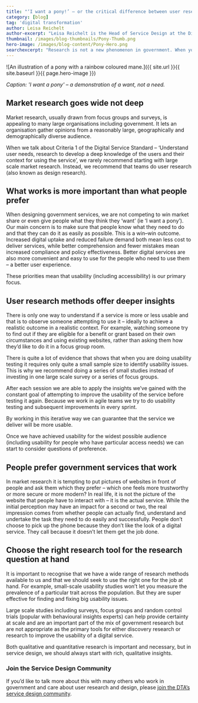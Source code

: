 ```yaml
---
title: "‘I want a pony!’ – or the critical difference between user research and market research"
category: [blog]
tag: 'digital transformation'
author: Leisa Reichelt
author-excerpt: "Leisa Reichelt is the Head of Service Design at the Digital Transformation Agency."
thumbnail: /images/blog-thumbnails/Pony-Thumb.png
hero-image: /images/blog-content/Pony-Hero.png
searchexcerpt: "Research is not a new phenomenon in government. When you start a new project it is very possible that there is a wheelbarrow-full of previous, relevant research for you to review. Most policy, for example, is evidence based. Similarly when it comes to service delivery, there is often no shortage of research – often in the form of market research."
---
```


![An illustration of a pony with a rainbow coloured mane.]({{ site.url }}{{ site.baseurl }}{{ page.hero-image }})

*Caption: 'I want a pony' – a demonstration of a want, not a need.*

## Market research goes wide not deep

Market research, usually drawn from focus groups and surveys, is appealing to many large organisations including government. It lets an organisation gather opinions from a reasonably large, geographically and demographically diverse audience. 
 
When we talk about Criteria 1 of the Digital Service Standard – ‘Understand user needs, research to develop a deep knowledge of the users and their context for using the service’, we rarely recommend starting with large scale market research. Instead, we recommend that teams do user research (also known as design research).

## What works is more important than what people prefer

When designing government services, we are not competing to win market share or even give people what they think they ‘want’ (ie ‘I want a pony’). Our main concern is to make sure that people know what they need to do and that they can do it as easily as possible. This is a win–win outcome. Increased digital uptake and reduced failure demand both mean less cost to deliver services,  while better comprehension and fewer mistakes mean increased compliance and policy effectiveness. Better digital services are also more convenient and easy to use for the people who need to use them – a better user experience.
 
These priorities mean that usability (including accessibility) is our primary focus. 

## User research methods offer deeper insights

There is only one way to understand if a service is more or less usable and that is to observe someone attempting to use it – ideally to achieve a realistic outcome in a realistic context. For example, watching someone try to find out if they are eligible for a benefit or grant based on their own circumstances and using existing websites, rather than asking them how they’d like to do it in a focus group room. 
 
There is quite a lot of evidence that shows that when you are doing usability testing it requires only quite a small sample size to identify usability issues. This is why we recommend doing a series of small studies instead of investing in one large scale survey or a series of focus groups. 
 
After each session we are able to apply the insights we’ve gained with the constant goal of attempting to improve the usability of the service before testing it again. Because we work in agile teams we try to do usability testing and subsequent improvements in every sprint.
 
By working in this iterative way we can guarantee that the service we deliver will be more usable.
 
Once we have achieved usability for the widest possible audience (including usability for people who have particular access needs) we can start to consider questions of preference. 

## People prefer government services that work 

In market research it is tempting to put pictures of websites in front of people and ask them which they prefer – which one feels more trustworthy or more secure or more modern? In real life, it is not the picture of the website that people have to interact with – it is the actual service. While the initial perception may have an impact for a second or two, the real impression comes from whether people can actually find, understand and undertake the task they need to do easily and successfully. People don’t choose to pick up the phone because they don’t like the look of a digital service. They call because it doesn’t let them get the job done.

## Choose the right research tool for the research question at hand 

It is important to recognise that we have a wide range of research methods available to us and that we should seek to use the right one for the job at hand. For example, small-scale usability studies won’t let you measure the prevalence of a particular trait across the population. But they are super effective for finding and fixing big usability issues.
 
Large scale studies including surveys, focus groups and random control trials (popular with behavioural insights experts) can help provide certainty at scale and are an important part of the mix of government research but are not appropriate as the primary tools for either discovery research or research to improve the usability of a digital service.
 
Both qualitative and quantitative research is important and necessary, but in service design, we should always start with rich, qualitative insights.

### Join the Service Design Community 

If you’d like to talk more about this with many others who work in government and care about user research and design, please [join the DTA’s service design community](https://digitalservicestandardaus.tumblr.com/).
